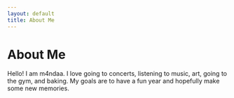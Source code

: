 ```yaml
---
layout: default
title: About Me
---
```

# About Me
Hello! I am m4ndaa.
I love going to concerts, listening to music, art, going to the gym, and baking. My goals are to have a fun year and hopefully make some new memories.
